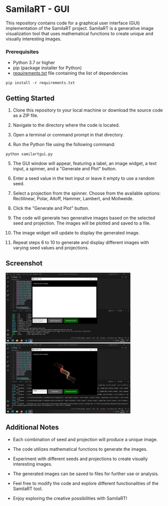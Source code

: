 # SamilaRT - GUI

This repository contains code for a graphical user interface (GUI) implementation of the SamilaRT project. SamilaRT is a generative image visualization tool that uses mathematical functions to create unique and visually interesting images.

### Prerequisites

- Python 3.7 or higher
- pip (package installer for Python)
- [requirements.txt](requirements.txt) file containing the list of dependencies


```
pip install -r requirements.txt
```

## Getting Started

1. Clone this repository to your local machine or download the source code as a ZIP file.

2. Navigate to the directory where the code is located.

3. Open a terminal or command prompt in that directory.

4. Run the Python file using the following command:

```
python samilartgui.py
```


5. The GUI window will appear, featuring a label, an image widget, a text input, a spinner, and a "Generate and Plot" button.

6. Enter a seed value in the text input or leave it empty to use a random seed.

7. Select a projection from the spinner. Choose from the available options: Rectilinear, Polar, Aitoff, Hammer, Lambert, and Mollweide.

8. Click the "Generate and Plot" button.

9. The code will generate two generative images based on the selected seed and projection. The images will be plotted and saved to a file.

10. The image widget will update to display the generated image.

11. Repeat steps 6 to 10 to generate and display different images with varying seed values and projections.

## Screenshot
<div>
  <img src="images/screenshot1.png" alt="Gambar 1" width="400" style="margin-right: 20px">
  <img src="images/screenshot2.png" alt="Gambar 2" width="400">
</div>

## Additional Notes

- Each combination of seed and projection will produce a unique image.

- The code utilizes mathematical functions to generate the images.

- Experiment with different seeds and projections to create visually interesting images.

- The generated images can be saved to files for further use or analysis.

- Feel free to modify the code and explore different functionalities of the SamilaRT tool.

- Enjoy exploring the creative possibilities with SamilaRT!

